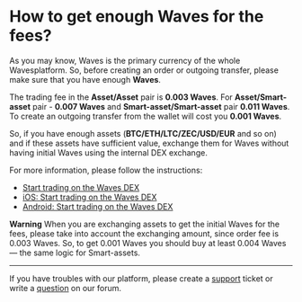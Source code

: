 # How to get enough Waves for the fees?

As you may know, Waves is the primary currency of the whole Wavesplatform. So, before creating an order or outgoing transfer, please make sure that you have enough **Waves**.

The trading fee in the **Asset/Asset** pair is **0.003 Waves**. For **Asset/Smart-asset** pair - **0.007 Waves** and **Smart-asset/Smart-asset** pair **0.011 Waves**.
To create an outgoing transfer from the wallet will cost you **0.001 Waves**.

So, if you have enough assets (**BTC/ETH/LTC/ZEC/USD/EUR** and so on) and if these assets have sufficient value, exchange them for Waves without having initial Waves using the internal DEX exchange.

For more information, please follow the instructions:

* [Start trading on the Waves DEX](/waves-dex/start-trading-on-the-waves-dex.md)
* [iOS: Start trading on the Waves DEX](/waves-client/mobile-apps/iOS/waves-dex/start-trading-on-the-waves-dex.md)
* [Android: Start trading on the Waves DEX](/waves-client/mobile-apps/android/waves-dex/start-trading-on-the-waves-dex.md)

**Warning** When you are exchanging assets to get the initial Waves for the fees, please take into account the exchanging amount, since order fee is 0.003 Waves. So, to get 0.001 Waves you should buy at least 0.004 Waves — the same logic for Smart-assets.

___

If you have troubles with our platform, please create a [support](https://support.wavesplatform.com/) ticket or write a [question](https://forum.wavesplatform.com/) on our forum.
